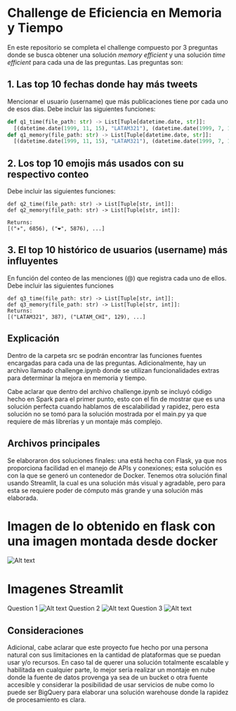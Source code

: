 # Challenge de Eficiencia en Memoria y Tiempo

En este repositorio se completa el challenge compuesto por 3 preguntas donde se busca obtener una solución *memory efficient* y una solución *time efficient* para cada una de las preguntas. Las preguntas son:

## 1. Las top 10 fechas donde hay más tweets

Mencionar el usuario (username) que más publicaciones tiene por cada uno de esos días. Debe incluir las siguientes funciones:

```python
def q1_time(file_path: str) -> List[Tuple[datetime.date, str]]:
  [(datetime.date(1999, 11, 15), "LATAM321"), (datetime.date(1999, 7, 15), "LATAM_CHI"), ...]
def q1_memory(file_path: str) -> List[Tuple[datetime.date, str]]:
  [(datetime.date(1999, 11, 15), "LATAM321"), (datetime.date(1999, 7, 15), "LATAM_CHI"), ...]
```

## 2. Los top 10 emojis más usados con su respectivo conteo
Debe incluir las siguientes funciones: 
```
def q2_time(file_path: str) -> List[Tuple[str, int]]:
def q2_memory(file_path: str) -> List[Tuple[str, int]]:

Returns:
[("✈️", 6856), ("❤️", 5876), ...]
```

## 3. El top 10 histórico de usuarios (username) más influyentes

En función del conteo de las menciones (@) que registra cada uno de ellos. Debe incluir las siguientes funciones
```
def q3_time(file_path: str) -> List[Tuple[str, int]]:
def q3_memory(file_path: str) -> List[Tuple[str, int]]:
Returns:
[("LATAM321", 387), ("LATAM_CHI", 129), ...]
```
## Explicación
Dentro de la carpeta src se podrán encontrar las funciones fuentes encargadas para cada una de las preguntas. Adicionalmente, hay un archivo llamado challenge.ipynb donde se utilizan funcionalidades extras para determinar la mejora en memoria y tiempo.

Cabe aclarar que dentro del archivo challenge.ipynb se incluyó código hecho en Spark para el primer punto, esto con el fin de mostrar que es una solución perfecta cuando hablamos de escalabilidad y rapidez, pero esta solución no se tomó para la solución mostrada por el main.py ya que requiere de más librerías y un montaje más complejo.
## Archivos principales
Se elaboraron dos soluciones finales: una está hecha con Flask, ya que nos proporciona facilidad en el manejo de APIs y conexiones; esta solución es con la que se generó un contenedor de Docker. Tenemos otra solución final usando Streamlit, la cual es una solución más visual y agradable, pero para esta se requiere poder de cómputo más grande y una solución más elaborada.
# Imagen de lo obtenido en flask con una imagen montada desde docker
![Alt text](subdirectory/Flask_app.png)

# Imagenes Streamlit
Question 1
![Alt text](subdirectory/streamlit_question.png)
Question 2
![Alt text](subdirectory/streamlit_question2.png)
Question 3
![Alt text](subdirectory/streamlit_question3.png)


## Consideraciones
Adicional, cabe aclarar que este proyecto fue hecho por una persona natural con sus limitaciones en la cantidad de plataformas que se puedan usar y/o recursos. En caso tal de querer una solución totalmente escalable y habilitada en cualquier parte, lo mejor sería realizar un montaje en nube donde la fuente de datos provenga ya sea de un bucket o otra fuente accesible y considerar la posibilidad de usar servicios de nube como lo puede ser BigQuery para elaborar una solución warehouse donde la rapidez de procesamiento es clara. 






